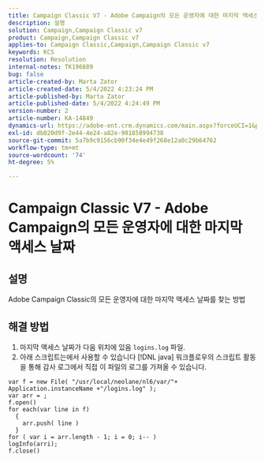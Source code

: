 ```yaml
---
title: Campaign Classic V7 - Adobe Campaign의 모든 운영자에 대한 마지막 액세스 날짜
description: 설명
solution: Campaign,Campaign Classic v7
product: Campaign,Campaign Classic v7
applies-to: Campaign Classic,Campaign,Campaign Classic v7
keywords: KCS
resolution: Resolution
internal-notes: TK196889
bug: false
article-created-by: Marta Zator
article-created-date: 5/4/2022 4:23:24 PM
article-published-by: Marta Zator
article-published-date: 5/4/2022 4:24:49 PM
version-number: 2
article-number: KA-14849
dynamics-url: https://adobe-ent.crm.dynamics.com/main.aspx?forceUCI=1&pagetype=entityrecord&etn=knowledgearticle&id=83ef7582-c6cb-ec11-a7b5-6045bd00d4f5
exl-id: db020d9f-2e44-4e24-a82e-901858994738
source-git-commit: 5a7b9c9156cb90f34e4e49f268e12a0c29b64762
workflow-type: tm+mt
source-wordcount: '74'
ht-degree: 5%

---
```


# Campaign Classic V7 - Adobe Campaign의 모든 운영자에 대한 마지막 액세스 날짜

## 설명


Adobe Campaign Classic의 모든 운영자에 대한 마지막 액세스 날짜를 찾는 방법


## 해결 방법


1. 마지막 액세스 날짜가 다음 위치에 있음 `logins.log` 파일.
2. 아래 스크립트는에서 사용할 수 있습니다 [!DNL java] 워크플로우의 스크립트 활동을 통해 감사 로그에서 직접 이 파일의 로그를 가져올 수 있습니다.

```
var f = new File( "/usr/local/neolane/nl6/var/"+ Application.instanceName +"/logins.log" );
var arr = ;
f.open()
for each(var line in f)
  {
    arr.push( line )
  }
for ( var i = arr.length - 1; i = 0; i-- )
logInfo(arri);
f.close()
```
